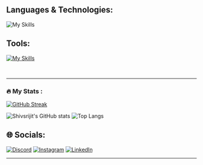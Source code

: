 
## Languages & Technologies:

![My Skills](https://go-skill-icons.vercel.app/api/icons?i=python,c,cpp,java,html,css,scikitlearn,pandas,numpy,matplotlib,seaborn,streamlit&titles=true)
## Tools:
[![My Skills](https://skillicons.dev/icons?i=git,github,vscode,anaconda,linux,powershell	)](https://skillicons.dev)

<br>

---
### :fire: My Stats :


[![GitHub Streak](https://streak-stats.demolab.com?user=shivsrijit&theme=dark&hide_border=true)](https://git.io/streak-stats) 


![Shivsrijit's GitHub stats](https://github-readme-stats.vercel.app/api?username=shivsrijit&show_icons=true&theme=dark&hide_border=true) ![Top Langs](https://github-readme-stats.vercel.app/api/top-langs/?username=shivsrijit&layout=compact&theme=dark&hide_border=true&hide=html,css)

## 🌐 Socials:
[![Discord](https://img.shields.io/badge/Discord-%237289DA.svg?logo=discord&logoColor=white)](https://discord.gg/shivsrijit) [![Instagram](https://img.shields.io/badge/Instagram-%23E4405F.svg?logo=Instagram&logoColor=white)](https://instagram.com/shivsrijit) [![LinkedIn](https://img.shields.io/badge/LinkedIn-%230077B5.svg?logo=linkedin&logoColor=white)](https://linkedin.com/in/shivsrijit)

---
